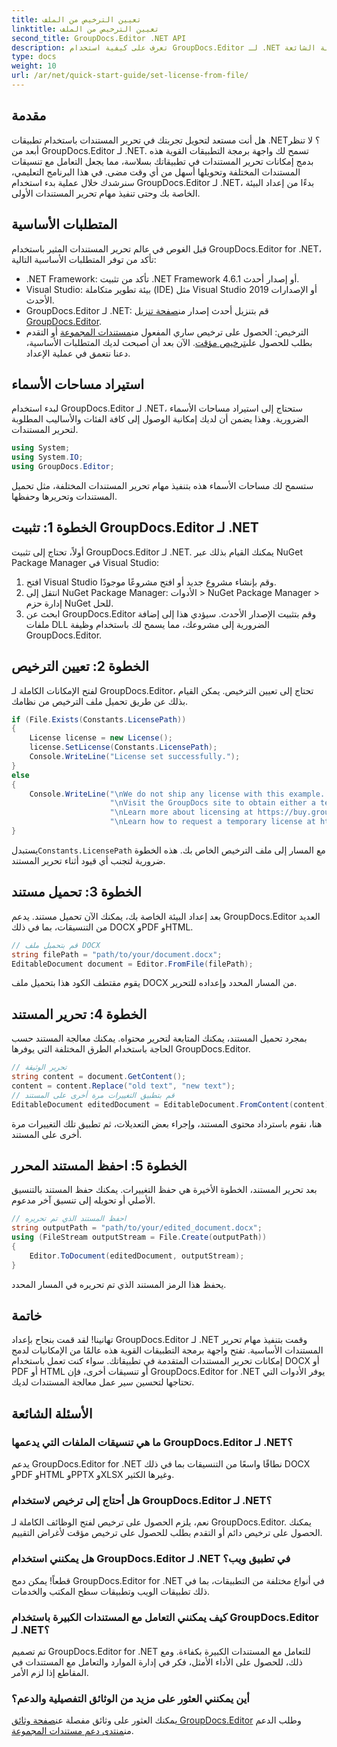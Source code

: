 ```yaml
---
title: تعيين الترخيص من الملف
linktitle: تعيين الترخيص من الملف
second_title: GroupDocs.Editor .NET API
description: تعرف على كيفية استخدام GroupDocs.Editor لـ .NET لتحرير المستندات بسلاسة في تطبيقاتك. يتضمن الدليل خطوة بخطوة والنصائح والأسئلة الشائعة.
type: docs
weight: 10
url: /ar/net/quick-start-guide/set-license-from-file/
---
```

## مقدمة
هل أنت مستعد لتحويل تجربتك في تحرير المستندات باستخدام تطبيقات .NET؟ لا تنظر أبعد من GroupDocs.Editor لـ .NET. تسمح لك واجهة برمجة التطبيقات القوية هذه بدمج إمكانات تحرير المستندات في تطبيقاتك بسلاسة، مما يجعل التعامل مع تنسيقات المستندات المختلفة وتحويلها أسهل من أي وقت مضى. في هذا البرنامج التعليمي، سنرشدك خلال عملية بدء استخدام GroupDocs.Editor لـ .NET، بدءًا من إعداد البيئة الخاصة بك وحتى تنفيذ مهام تحرير المستندات الأولى.
## المتطلبات الأساسية
قبل الغوص في عالم تحرير المستندات المثير باستخدام GroupDocs.Editor for .NET، تأكد من توفر المتطلبات الأساسية التالية:
- .NET Framework: تأكد من تثبيت .NET Framework 4.6.1 أو إصدار أحدث.
- Visual Studio: بيئة تطوير متكاملة (IDE) مثل Visual Studio 2019 أو الإصدارات الأحدث.
-  GroupDocs.Editor لـ .NET: قم بتنزيل أحدث إصدار من[صفحة تنزيل GroupDocs.Editor](https://releases.groupdocs.com/editor/net/).
-  الترخيص: الحصول على ترخيص ساري المفعول من[مستندات المجموعة](https://purchase.groupdocs.com/buy) أو التقدم بطلب للحصول على[ترخيص مؤقت](https://purchase.groupdocs.com/temporary-license/).
الآن بعد أن أصبحت لديك المتطلبات الأساسية، دعنا نتعمق في عملية الإعداد.
## استيراد مساحات الأسماء
لبدء استخدام GroupDocs.Editor لـ .NET، ستحتاج إلى استيراد مساحات الأسماء الضرورية. وهذا يضمن أن لديك إمكانية الوصول إلى كافة الفئات والأساليب المطلوبة لتحرير المستندات.
```csharp
using System;
using System.IO;
using GroupDocs.Editor;
```
ستسمح لك مساحات الأسماء هذه بتنفيذ مهام تحرير المستندات المختلفة، مثل تحميل المستندات وتحريرها وحفظها.
## الخطوة 1: تثبيت GroupDocs.Editor لـ .NET
أولاً، تحتاج إلى تثبيت GroupDocs.Editor لـ .NET. يمكنك القيام بذلك عبر NuGet Package Manager في Visual Studio:
1. افتح Visual Studio وقم بإنشاء مشروع جديد أو افتح مشروعًا موجودًا.
2. انتقل إلى NuGet Package Manager: الأدوات > NuGet Package Manager > إدارة حزم NuGet للحل.
3. ابحث عن GroupDocs.Editor وقم بتثبيت الإصدار الأحدث.
سيؤدي هذا إلى إضافة ملفات DLL الضرورية إلى مشروعك، مما يسمح لك باستخدام وظيفة GroupDocs.Editor.
## الخطوة 2: تعيين الترخيص
لفتح الإمكانات الكاملة لـ GroupDocs.Editor، تحتاج إلى تعيين الترخيص. يمكن القيام بذلك عن طريق تحميل ملف الترخيص من نظامك.
```csharp
if (File.Exists(Constants.LicensePath))
{
    License license = new License();
    license.SetLicense(Constants.LicensePath);
    Console.WriteLine("License set successfully.");
}
else
{
    Console.WriteLine("\nWe do not ship any license with this example. " +
                      "\nVisit the GroupDocs site to obtain either a temporary or permanent license. " +
                      "\nLearn more about licensing at https://buy.groupdocs.com/faqs/licensing. " +
                      "\nLearn how to request a temporary license at https://buy.groupdocs.com/temporary-license.");
}
```
 يستبدل`Constants.LicensePath` مع المسار إلى ملف الترخيص الخاص بك. هذه الخطوة ضرورية لتجنب أي قيود أثناء تحرير المستند. 
## الخطوة 3: تحميل مستند
بعد إعداد البيئة الخاصة بك، يمكنك الآن تحميل مستند. يدعم GroupDocs.Editor العديد من التنسيقات، بما في ذلك DOCX وPDF وHTML.
```csharp
// قم بتحميل ملف DOCX
string filePath = "path/to/your/document.docx";
EditableDocument document = Editor.FromFile(filePath);
```
يقوم مقتطف الكود هذا بتحميل ملف DOCX من المسار المحدد وإعداده للتحرير.
## الخطوة 4: تحرير المستند
بمجرد تحميل المستند، يمكنك المتابعة لتحرير محتواه. يمكنك معالجة المستند حسب الحاجة باستخدام الطرق المختلفة التي يوفرها GroupDocs.Editor.
```csharp
// تحرير الوثيقة
string content = document.GetContent();
content = content.Replace("old text", "new text");
// قم بتطبيق التغييرات مرة أخرى على المستند
EditableDocument editedDocument = EditableDocument.FromContent(content);
```
هنا، نقوم باسترداد محتوى المستند، وإجراء بعض التعديلات، ثم تطبيق تلك التغييرات مرة أخرى على المستند.
## الخطوة 5: احفظ المستند المحرر
بعد تحرير المستند، الخطوة الأخيرة هي حفظ التغييرات. يمكنك حفظ المستند بالتنسيق الأصلي أو تحويله إلى تنسيق آخر مدعوم.
```csharp
// احفظ المستند الذي تم تحريره
string outputPath = "path/to/your/edited_document.docx";
using (FileStream outputStream = File.Create(outputPath))
{
    Editor.ToDocument(editedDocument, outputStream);
}
```
يحفظ هذا الرمز المستند الذي تم تحريره في المسار المحدد.
## خاتمة
تهانينا! لقد قمت بنجاح بإعداد GroupDocs.Editor لـ .NET وقمت بتنفيذ مهام تحرير المستندات الأساسية. تفتح واجهة برمجة التطبيقات القوية هذه عالمًا من الإمكانيات لدمج إمكانات تحرير المستندات المتقدمة في تطبيقاتك. سواء كنت تعمل باستخدام DOCX أو PDF أو HTML أو تنسيقات أخرى، فإن GroupDocs.Editor for .NET يوفر الأدوات التي تحتاجها لتحسين سير عمل معالجة المستندات لديك.
## الأسئلة الشائعة
### ما هي تنسيقات الملفات التي يدعمها GroupDocs.Editor لـ .NET؟
يدعم GroupDocs.Editor for .NET نطاقًا واسعًا من التنسيقات بما في ذلك DOCX وPDF وHTML وPPTX وXLSX وغيرها الكثير.
### هل أحتاج إلى ترخيص لاستخدام GroupDocs.Editor لـ .NET؟
نعم، يلزم الحصول على ترخيص لفتح الوظائف الكاملة لـ GroupDocs.Editor. يمكنك الحصول على ترخيص دائم أو التقدم بطلب للحصول على ترخيص مؤقت لأغراض التقييم.
### هل يمكنني استخدام GroupDocs.Editor لـ .NET في تطبيق ويب؟
قطعاً! يمكن دمج GroupDocs.Editor for .NET في أنواع مختلفة من التطبيقات، بما في ذلك تطبيقات الويب وتطبيقات سطح المكتب والخدمات.
### كيف يمكنني التعامل مع المستندات الكبيرة باستخدام GroupDocs.Editor لـ .NET؟
تم تصميم GroupDocs.Editor for .NET للتعامل مع المستندات الكبيرة بكفاءة. ومع ذلك، للحصول على الأداء الأمثل، فكر في إدارة الموارد والتعامل مع المستندات في المقاطع إذا لزم الأمر.
### أين يمكنني العثور على مزيد من الوثائق التفصيلية والدعم؟
 يمكنك العثور على وثائق مفصلة عن[صفحة وثائق GroupDocs.Editor](https://reference.groupdocs.com/editor/net/) وطلب الدعم من[منتدى دعم مستندات المجموعة](https://forum.groupdocs.com/c/editor/20).
